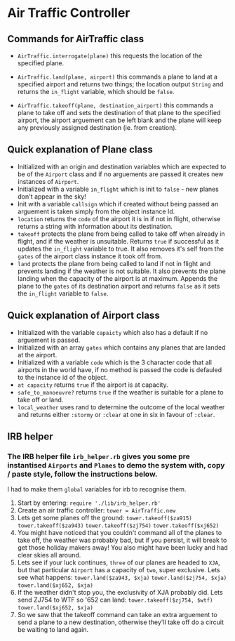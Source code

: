 # Air Traffic Controller

## Commands for AirTraffic class

- `AirTraffic.interrogate(plane)` this requests the location of the specified plane.

- `AirTraffic.land(plane, airport)` this commands a plane to land at a specified airport and returns two things; the location output `String` and returns the `in_flight` variable, which should be `false`.

- `AirTraffic.takeoff(plane, destination_airport)` this commands a plane to take off and sets the destination of that plane to the specified airport, the airport arguement can be left blank and the plane will keep any previously assigned destination (ie. from creation). 

## Quick explanation of Plane class

- Initialized with an origin and destination variables which are expected to be of the `Airport` class and if no arguements are passed it creates new instances of `Airport`.
- Initialized with a variable `in_flight` which is init to `false` - new planes don't appear in the sky!
- Init with a variable `callsign` which if created without being passed an arguement is taken simply from the object instance Id.
- `location` returns the `code` of the airport it is in if not in flight, otherwise returns a string with information about its destination.
- `takeoff` protects the plane from being called to take off when already in flight, and if the weather is unsuitable. Returns `true` if successful as it updates the `in_flight` variable to true. It also removes it's self from the `gates` of the airport class instance it took off from.
- `land` protects the plane from being called to land if not in flight and prevents landing if the weather is not suitable. It also prevents the plane landing when the capacity of the airport is at maximum. Appends the plane to the `gates` of its destination airport and returns `false` as it sets the `in_flight` variable to `false`.

## Quick explanation of Airport class

- Initialized with the variable `capaicty` which also has a default if no arguement is passed.
- Initialized with an array `gates` which contains any planes that are landed at the airport.
- Initialized with a variable `code` which is the 3 character code that all airports in the world have, if no method is passed the code is defauled to the instance id of the object.
- `at capacity` returns `true` if the airport is at capacity.
- `safe_to_manoeuvre?` returns `true` if the weather is suitable for a plane to take off or land.
- `local_weather` uses rand to determine the outcome of the local weather and returns either `:stormy` or `:clear` at one in six in favour of `:clear`.

## IRB helper

### The IRB helper file `irb_helper.rb` gives you some pre instantised `Airports` and `Planes` to demo the system with, copy / paste style, follow the instructions below.

I had to make them `global` variables for irb to recognise them.

1. Start by entering: `require './lib/irb_helper.rb'`
2. Create an air traffic controller: `tower = AirTraffic.new`
3. Lets get some planes off the ground: `tower.takeoff($za915)` `tower.takeoff($za943)` `tower.takeoff($zj754)` `tower.takeoff($xj652)` 
4. You might have noticed that you couldn't command all of the planes to take off, the weather was probably bad, but if you persist, it will break to get those holiday makers away! You also might have been lucky and had clear skies all around.
5. Lets see if your luck continues, `three` of our planes are headed to `XJA`, but that particular `Airport` has a capacity of `two`, super exclusive. Lets see what happens: `tower.land($za943, $xja)` `tower.land($zj754, $xja)` `tower.land($xj652, $xja)`
6. If the weather didn't stop you, the exclusivity of XJA probably did. Lets send ZJ754 to WTF so '652 can land: `tower.takeoff($zj754, $wtf)` `tower.land($xj652, $xja)`
7. So we saw that the takeoff command can take an extra arguement to send a plane to a new destination, otherwise they'll take off do a circuit be waiting to land again.